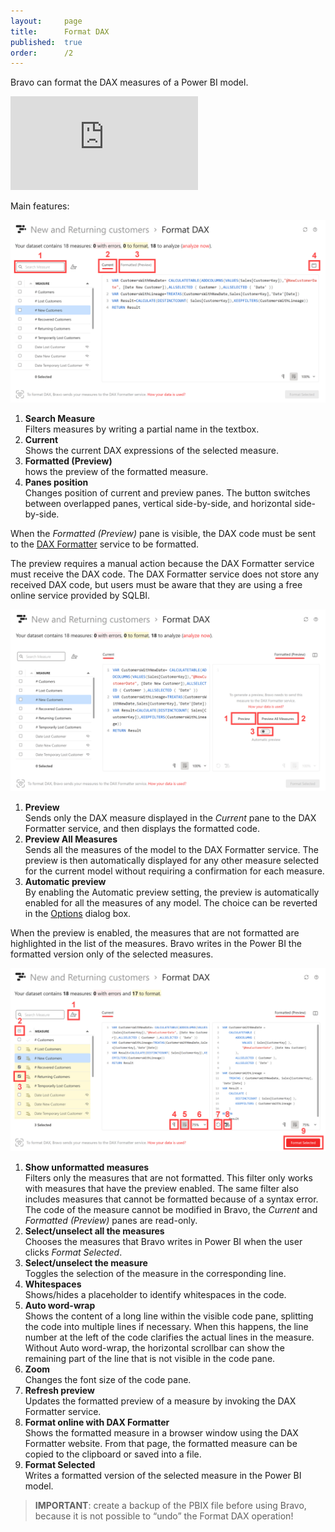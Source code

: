 ```yaml
---
layout:     page
title:      Format DAX
published:  true
order:      /2
---
```


Bravo can format the DAX measures of a Power BI model.

<div class="video-container">
    <iframe src="https://player.vimeo.com/video/763677100" frameborder="0" allow="autoplay; fullscreen; picture-in-picture" allowfullscreen></iframe>
</div>

Main features: 

<img src="images/format-dax-01.png" width="700">

1. **Search Measure**<br> Filters measures by writing a partial name in the  textbox.
2. **Current**<br> Shows the current DAX expressions of the selected measure.
3. **Formatted (Preview)**<br> hows the preview of the formatted measure.
4. **Panes position**<br> Changes position of current and preview panes. The button switches between overlapped panes, vertical side-by-side, and horizontal side-by-side.

When the *Formatted (Preview)* pane is visible, the DAX code must be sent to the [DAX Formatter](https://daxformatter.com) service to be formatted.

The preview requires a manual action because the DAX Formatter service must receive the DAX code. The DAX Formatter service does not store any received DAX code, but users must be aware that they are using a free online service provided by SQLBI.

<img src="images/format-dax-02.png" width="700">

1. **Preview**<br> Sends only the DAX measure displayed in the *Current* pane to the DAX Formatter service, and then displays the formatted code.
2. **Preview All Measures**<br> Sends all the measures of the model to the DAX Formatter service. The preview is then automatically displayed for any other measure selected for the current model without requiring a confirmation for each measure.
3. **Automatic preview**<br> By enabling the Automatic preview setting, the preview is automatically enabled for all the measures of any model. The choice can be reverted in the [Options](../../configuration/options.md) dialog box.

When the preview is enabled, the measures that are not formatted are highlighted in the list of the measures.
Bravo writes in the Power BI the formatted version only of the selected measures.

<img src="images/format-dax-03.png" width="700">

1. **Show unformatted measures**<br> Filters only the measures that are not formatted. This filter only works with measures that have the preview enabled. The same filter also includes measures that cannot be formatted because of a syntax error. The code of the measure cannot be modified in Bravo, the *Current* and *Formatted (Preview)* panes are read-only.
2. **Select/unselect all the measures**<br> Chooses the measures that Bravo writes in Power BI when the user clicks *Format Selected*.
3. **Select/unselect the measure**<br> Toggles the selection of the measure in the corresponding line. 
4. **Whitespaces**<br> Shows/hides a placeholder to identify whitespaces in the code.
5. **Auto word-wrap**<br> Shows the content of a long line within the visible code pane, splitting the code into multiple lines if necessary. When this happens, the line number at the left of the code clarifies the actual lines in the measure. Without Auto word-wrap, the horizontal scrollbar can show the remaining part of the line that is not visible in the code pane.
6. **Zoom**<br> Changes the font size of the code pane.
7. **Refresh preview**<br> Updates the formatted preview of a measure by invoking the DAX Formatter service. 
8. **Format online with DAX Formatter**<br> Shows the formatted measure in a browser window using the DAX Formatter website. From that page, the formatted measure can be copied to the clipboard or saved into a file.
9. **Format Selected**<br> Writes a formatted version of the selected measure in the Power BI model.

>**IMPORTANT**: create a backup of the PBIX file before using Bravo, because it is not possible to “undo” the Format DAX operation!
